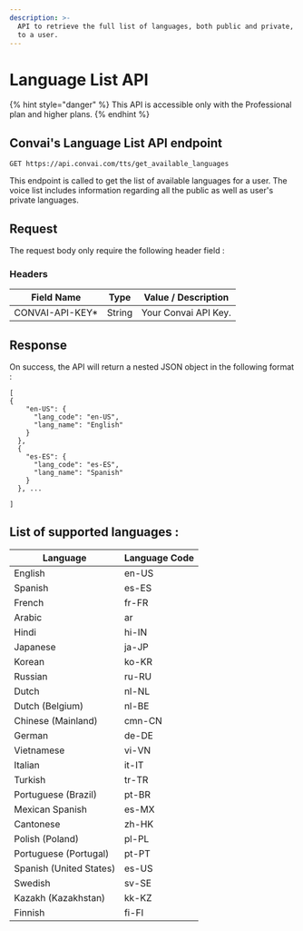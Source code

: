 ```yaml
---
description: >-
  API to retrieve the full list of languages, both public and private, available
  to a user.
---
```


# Language List API

{% hint style="danger" %}
This API is accessible only with the Professional plan and higher plans.
{% endhint %}

## Convai's Language List API endpoint

```markup
GET https://api.convai.com/tts/get_available_languages
```

This endpoint is called to get the list of available languages for a user. The voice list includes information regarding all the public as well as user's private languages.

## Request

The request body only require the following header field :&#x20;

### Headers

| Field Name       | Type   | Value / Description  |
| ---------------- | ------ | -------------------- |
| CONVAI-API-KEY\* | String | Your Convai API Key. |

## Response

On success, the API will return a nested JSON object in the following format :&#x20;

```
[
{
    "en-US": {
      "lang_code": "en-US",
      "lang_name": "English"
    }
  },
  {
    "es-ES": {
      "lang_code": "es-ES",
      "lang_name": "Spanish"
    }
  }, ...

]
```



## List of supported languages :&#x20;

| Language                | Language Code |
| ----------------------- | ------------- |
| English                 | en-US         |
| Spanish                 | es-ES         |
| French                  | fr-FR         |
| Arabic                  | ar            |
| Hindi                   | hi-IN         |
| Japanese                | ja-JP         |
| Korean                  | ko-KR         |
| Russian                 | ru-RU         |
| Dutch                   | nl-NL         |
| Dutch (Belgium)         | nl-BE         |
| Chinese (Mainland)      | cmn-CN        |
| German                  | de-DE         |
| Vietnamese              | vi-VN         |
| Italian                 | it-IT         |
| Turkish                 | tr-TR         |
| Portuguese (Brazil)     | pt-BR         |
| Mexican Spanish         | es-MX         |
| Cantonese               | zh-HK         |
| Polish (Poland)         | pl-PL         |
| Portuguese (Portugal)   | pt-PT         |
| Spanish (United States) | es-US         |
| Swedish                 | sv-SE         |
| Kazakh (Kazakhstan)     | kk-KZ         |
| Finnish                 | fi-FI         |
